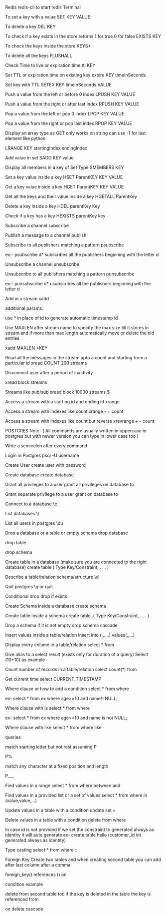 Redis
redis-cli to start redis Terminal

To set a key with a value
SET KEY VALUE

To delete a key
DEL KEY

To check if a key exists in the store returns 1 for true 0 for false
EXISTS KEY

To check the keys inside the store
KEYS*

To delete all the keys
FLUSHALL

Check Time to live or expiration time
ttl KEY

Set TTL or expiration time on existing key
expire KEY timeInSeconds

Set key with TTL
SETEX KEY timeInSeconds VALUE

Push a value from the left or before 0 index
LPUSH KEY VALUE

Push a value from the right or after last index
RPUSH KEY VALUE

Pop a value from the left or pop 0 index
LPOP KEY VALUE

Pop a value from the right or pop last index
RPOP KEY VALUE

Display an array type as GET only works on string can use -1 for last element like python

LRANGE KEY startingIndex endingIndex

Add value in set
SADD KEY value

Display all members in a key of Set Type
SMEMBERS KEY

Set a key value inside a key
HSET ParentKEY KEY VALUE

Get a key value inside a key
HGET ParentKEY KEY VALUE

Get all the keys and their value inside a key
HGETALL ParentKey

Delete a key inside a key
HDEL parentKey Key

Check if a key has a key
HEXISTS parentKey key

Subscribe a channel
subscribe <channelName>

Publish a message to a channel
publish <channelName> <message>

Subscribe to all publishers matching a pattern
psubscribe <pattern>

ex:- psubscribe d* subscribes all the publishers beginning with the letter d

Unsubscribe a channel
unsubscribe <channelName>

Unsubscribe to all publishers matching a pattern
punsubscribe <pattern>

ex:- punsubscribe d* usubscribes all the publishers beginning with the letter d

Add in a stream
xadd <streamName> <ID> <key> <value>

additional params:

use * in place of id to generate automatic timestamp id

Use MAXLEN after stream name to specify the max size till it stores in stream and if more than max length automatically move or delete the old entries

xadd <streamName> MAXLEN <ID> <KEY <VALUE>

Read all the messages in the stream upto a count and starting from a particular id
xread COUNT 200 streams <streamName> <starting id>

Disconnect user after a period of inactivity

xread block <timeInMillisec> streams <streamName> <startingId>

Streams like pub/sub
xread block 10000 streams <streamName> $

Access a stream with a starting id and ending id
xrange <streamName> <startingId> <endingId> <optionalCount>

Access a stream with indexes like count
xrange <streamName> - + count <number>

Access a stream with indexes like count but reverse
xrevrange <streamName> + - count <number>

POSTGRES
Note- ( All commands are usually written in uppercase in postgres but with newer version you can type in lower case too )

Write a semicolon after every command

Login in Postgres
psql -U username

Create User
create user <username> with password <yourpassword>

Create database
create database <databaseName>

Grant all privileges to a user
grant all privileges on database <databaseName> to <username>

Grant separate privilege to a user
grant <privilege> on database <databaseName> to <username>

Connect to a database
\c <databaseName>

List databases
\l

List all users in postgres
\du

Drop a database or a table or empty schema
drop database <databaseName>

drop table <tableName>

drop schema <schemaName>

Create table in a database (make sure you are connected to the right database)
create table <tableName>( <column> Type Key/Constraint, <column> . . . )

Describe a table/relation schema/structure
\d <tableName>

Quit postgres
\q or quit

Conditional drop
drop <type> if exists <Name>

Create Schema inside a database
create schema <schemaName>

Create table inside a schema
create table <schemaName>.<tableName>( <column> Type Key/Constraint, <column> . . . )

Drop a schema if it is not empty
drop schema <schemaName> cascade

Insert values inside a table/relation
insert into <tableName>(<columnName>,<columnName>,....) values(<value>,<value>,...)

Display every column in a table/relation
select * from <tableName>

Give alias to a select result (exists only for duration of a query)
Select (10+10) as example

Count number of records in a table/relation
select count(*) from <tableName>

Get current time
select CURRENT_TIMESTAMP

Where clause or how to add a condition
select * from <tableName> where <columnName> <condition>

ex- select * from ex where age>=10 and name!=NULL;

Where clause with is
select * from <tableName> where <columnName> <condition>

ex- select * from ex where age>=10 and name is not NULL;

Where clause with like
select * from <tableName> where <columnName> like <query>

queries:

match starting letter but not rest assuming P

P%

match any character at a fixed position and length

P___

Find values in a range
select * from <tableName> where <columName> between <value> and <value>

Find values in a provided list or a set of values
select * from <tableName> where <columnName> in (value,value,...)

Update values in a table with a condition
update <tableName> set <columnName> = <value> <condition>

Delete values in a table with a condition
delete from <tableName> where <condition>

In case id is not provided if we set the constraint to generated always as identity it will auto generate ex- create table hello (customer_id int generated always as identity)

Type casting
select * from <tableName> where <columnName>::<Type>

Foreign Key
Create two tables and when creating second table you can add after last column after a comma

foreign_key(<columnName>) references <table1name>(<columnName>) on <condition>

condition example

delete from second table too if the key is deleted in the table the key is referenced from

on delete cascade